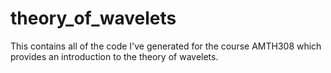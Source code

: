 # theory_of_wavelets
This contains all of the code I've generated for the course AMTH308 which provides an introduction to the theory of wavelets.
